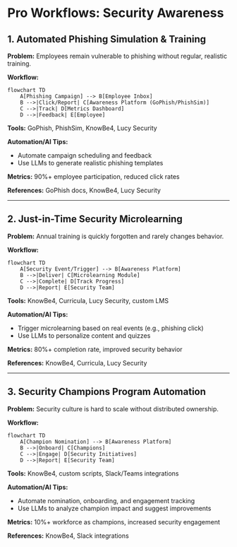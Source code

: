 # Pro Workflows: Security Awareness

## 1. Automated Phishing Simulation & Training
**Problem:** Employees remain vulnerable to phishing without regular, realistic training.

**Workflow:**
```mermaid
flowchart TD
    A[Phishing Campaign] --> B[Employee Inbox]
    B -->|Click/Report| C[Awareness Platform (GoPhish/PhishSim)]
    C -->|Track| D[Metrics Dashboard]
    D -->|Feedback| E[Employee]
```
**Tools:** GoPhish, PhishSim, KnowBe4, Lucy Security

**Automation/AI Tips:**
- Automate campaign scheduling and feedback
- Use LLMs to generate realistic phishing templates

**Metrics:** 90%+ employee participation, reduced click rates

**References:** GoPhish docs, KnowBe4, Lucy Security

---

## 2. Just-in-Time Security Microlearning
**Problem:** Annual training is quickly forgotten and rarely changes behavior.

**Workflow:**
```mermaid
flowchart TD
    A[Security Event/Trigger] --> B[Awareness Platform]
    B -->|Deliver| C[Microlearning Module]
    C -->|Complete| D[Track Progress]
    D -->|Report| E[Security Team]
```
**Tools:** KnowBe4, Curricula, Lucy Security, custom LMS

**Automation/AI Tips:**
- Trigger microlearning based on real events (e.g., phishing click)
- Use LLMs to personalize content and quizzes

**Metrics:** 80%+ completion rate, improved security behavior

**References:** KnowBe4, Curricula, Lucy Security

---

## 3. Security Champions Program Automation
**Problem:** Security culture is hard to scale without distributed ownership.

**Workflow:**
```mermaid
flowchart TD
    A[Champion Nomination] --> B[Awareness Platform]
    B -->|Onboard| C[Champions]
    C -->|Engage| D[Security Initiatives]
    D -->|Report| E[Security Team]
```
**Tools:** KnowBe4, custom scripts, Slack/Teams integrations

**Automation/AI Tips:**
- Automate nomination, onboarding, and engagement tracking
- Use LLMs to analyze champion impact and suggest improvements

**Metrics:** 10%+ workforce as champions, increased security engagement

**References:** KnowBe4, Slack integrations 